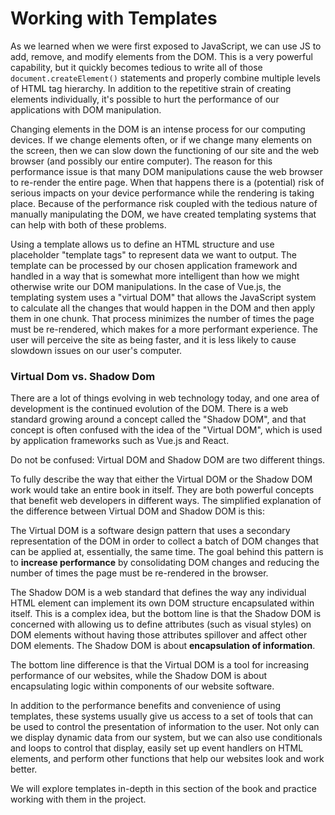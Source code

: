 # Working with Templates

As we learned when we were first exposed to JavaScript, we can use JS to add, remove, and modify elements from the DOM. This is a very powerful capability, but it quickly becomes tedious to write all of those `document.createElement()` statements and properly combine multiple levels of HTML tag hierarchy. In addition to the repetitive strain of creating elements individually, it's possible to hurt the performance of our applications with DOM manipulation.

Changing elements in the DOM is an intense process for our computing devices. If we change elements often, or if we change many elements on the screen, then we can slow down the functioning of our site and the web browser (and possibly our entire computer). The reason for this performance issue is that many DOM manipulations cause the web browser to re-render the entire page. When that happens there is a (potential) risk of serious impacts on your device performance while the rendering is taking place. Because of the performance risk coupled with the tedious nature of manually manipulating the DOM, we have created templating systems that can help with both of these problems.

Using a template allows us to define an HTML structure and use placeholder "template tags" to represent data we want to output. The template can be processed by our chosen application framework and handled in a way that is somewhat more intelligent than how we might otherwise write our DOM manipulations. In the case of Vue.js, the templating system uses a "virtual DOM" that allows the JavaScript system to calculate all the changes that would happen in the DOM and then apply them in one chunk. That process minimizes the number of times the page must be re-rendered, which makes for a more performant experience. The user will perceive the site as being faster, and it is less likely to cause slowdown issues on our user's computer.

<div class="tip-box">
    <h3>Virtual Dom vs. Shadow Dom</h3>
    <p>There are a lot of things evolving in web technology today, and one area of development is the continued evolution of the DOM. There is a web standard growing around a concept called the "Shadow DOM", and that concept is often confused with the idea of the "Virtual DOM", which is used by application frameworks such as Vue.js and React.</p>
    <p>Do not be confused: Virtual DOM and Shadow DOM are two different things.</p>
    <p>To fully describe the way that either the Virtual DOM or the Shadow DOM work would take an entire book in itself. They are both powerful concepts that benefit web developers in different ways. The simplified explanation of the difference between Virtual DOM and Shadow DOM is this:</p>
    <p>The Virtual DOM is a software design pattern that uses a secondary representation of the DOM in order to collect a batch of DOM changes that can be applied at, essentially, the same time. The goal behind this pattern is to <b>increase performance</b> by consolidating DOM changes and reducing the number of times the page must be re-rendered in the browser.</p>
    <p>The Shadow DOM is a web standard that defines the way any individual HTML element can implement its own DOM structure encapsulated within itself. This is a complex idea, but the bottom line is that the Shadow DOM is concerned with allowing us to define attributes (such as visual styles) on DOM elements without having those attributes spillover and affect other DOM elements. The Shadow DOM is about <b>encapsulation of information</b>.</p>
    <p>The bottom line difference is that the Virtual DOM is a tool for increasing performance of our websites, while the Shadow DOM is about encapsulating logic within components of our website software.</p>
</div>

In addition to the performance benefits and convenience of using templates, these systems usually give us access to a set of tools that can be used to control the presentation of information to the user. Not only can we display dynamic data from our system, but we can also use conditionals and loops to control that display, easily set up event handlers on HTML elements, and perform other functions that help our websites look and work better.

We will explore templates in-depth in this section of the book and practice working with them in the project.









